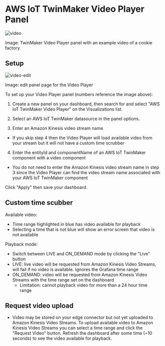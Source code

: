 # AWS IoT TwinMaker Video Player Panel

![video](https://github.com/grafana/grafana-iot-twinmaker-app/raw/main/docs/VideoPlayerPanel.png)

Image: TwinMaker Video Player panel with an example video of a cookie factory.

## Setup

![video-edit](https://github.com/grafana/grafana-iot-twinmaker-app/raw/main/docs/EditVideoPlayer.png)

Image: edit panel page for the Video Player

To set up your Video Player panel (numbers reference the image above):

1. Create a new panel on your dashboard, then search for and select "AWS IoT TwinMaker Video Player" on the Visualizations list.

2. Select an AWS IoT TwinMaker datasource in the panel options.

3. Enter an Amazon Kinesis video stream name

- If you skip step 4 then the Video Player will load available video from your stream but it will not have a custom time scrubber

4. Enter the entityId and componentName of an AWS IoT TwinMaker component with a video component

- You do not need to enter the Amazon Kinesis video stream name in step 3 since the Video Player can find the video stream name associated with your AWS IoT TwinMaker component

Click "Apply" then save your dashboard.

## Custom time scubber

Available video:

- Time range highlighted in blue has video available for playback
- Selecting a time that is not blue will show an error screen that video is not available

Playback mode:

- Switch between LIVE and ON_DEMAND mode by clicking the "Live" button
- LIVE: live video will be requested from Amazon Kinesis Video Streams, will fail if no video is available. Ignores the Grafana time range
- ON_DEMAND: video will be requested from Amazon Kinesis Video Streams with the time range set on the dashboard
  - Limitation: cannot playback video for more than a 24 hour time range

## Request video upload

- Video may be stored on your edge connector but not yet uploaded to Amazon Kinesis Video Streams. To upload available video to Amazon Kinesis Video Streams you can select a time range and click the "Request Video" button. Refresh the dashboard after some time (~10 seconds) to see the video available for playback.
